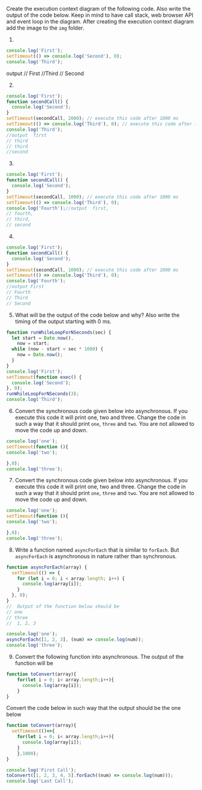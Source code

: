 Create the execution context diagram of the following code. Also write the output of the code below. Keep in mind to have call stack, web browser API and event loop in the diagram. After creating the execution context diagram add the image to the `img` folder.

1.

```js
console.log('First');
setTimeout(() => console.log('Second'), 0);
console.log('Third');
```
output // First
//Third
// Second

2.

```js
console.log('First');
function secondCall() {
  console.log('Second');
}
setTimeout(secondCall, 2000); // execute this code after 1000 ms
setTimeout(() => console.log('Third'), 0); // execute this code after 1000 ms
console.log('Third');
//output  first
// third
// third
//second

```

3.

```js
console.log('First');
function secondCall() {
  console.log('Second');
}
setTimeout(secondCall, 1000); // execute this code after 1000 ms
setTimeout(() => console.log('Third'), 0);
console.log('Fourth');//output  first,
// fourth,  
// third, 
// second

```


4.

```js
console.log('First');
function secondCall() {
  console.log('Second');
}
setTimeout(secondCall, 1000); // execute this code after 1000 ms
setTimeout(() => console.log('Third'), 0);
console.log('Fourth');
//output First
// Fourth
// Third
// Second
```

5. What will be the output of the code below and why? Also write the timing of the output starting with 0 ms.

```js
function runWhileLoopForNSeconds(sec) {
  let start = Date.now(),
    now = start;
  while (now - start < sec * 1000) {
    now = Date.now();
  }
}
console.log('First');
setTimeout(function exec() {
  console.log('Second');
}, 0);
runWhileLoopForNSeconds(3);
console.log('Third');
```

6. Convert the synchronous code given below into asynchronous. If you execute this code it will print one, two and three. Change the code in such a way that it should print `one`, `three` and `two`. You are not allowed to move the code up and down.

```js
console.log('one');
setTimeout(function (){
console.log('two');

},0);
console.log('three');
```

7. Convert the synchronous code given below into asynchronous. If you execute this code it will print one, two and three. Change the code in such a way that it should print `one`, `three` and `two`. You are not allowed to move the code up and down.

```js
console.log('one');
setTimeout(function (){
console.log('two');

},0);
console.log('three');

```

8. Write a function named `asyncForEach` that is similar to `forEach`. But `asyncForEach` is asynchronous in nature rather than synchronous.

```js
function asyncForEach(array) {
  setTimeout(() => {
    for (let i = 0; i < array.length; i++) {
      console.log(array[i]);
    }
  }, 0);
}
//  Output of the function below should be
// one
// three
//  1, 2, 3

console.log('one');
asyncForEach([1, 2, 3], (num) => console.log(num));
console.log('three');


```

9. Convert the following function into asynchronous. The output of the function will be

```js
function toConvert(array){
    for(let i = 0; i< array.length;i++){
      console.log(array[i]);
    }
}
```

<!-- First Call -->
<!-- 1, 2, 3, 4, 5 -->
<!-- Last Call -->

Convert the code below in such way that the output should be the one below
```js
function toConvert(array){
  setTimeout(()=>{
    for(let i = 0; i< array.length;i++){
      console.log(array[i]);
    }
    },1000);
}
```


<!-- First Call -->
<!-- Last Call -->
<!-- 1, 2, 3, 4, 5 -->

```js
console.log('First Call');
toConvert([1, 2, 3, 4, 5].forEach((num) => console.log(num)));
console.log('Last Call');
```
